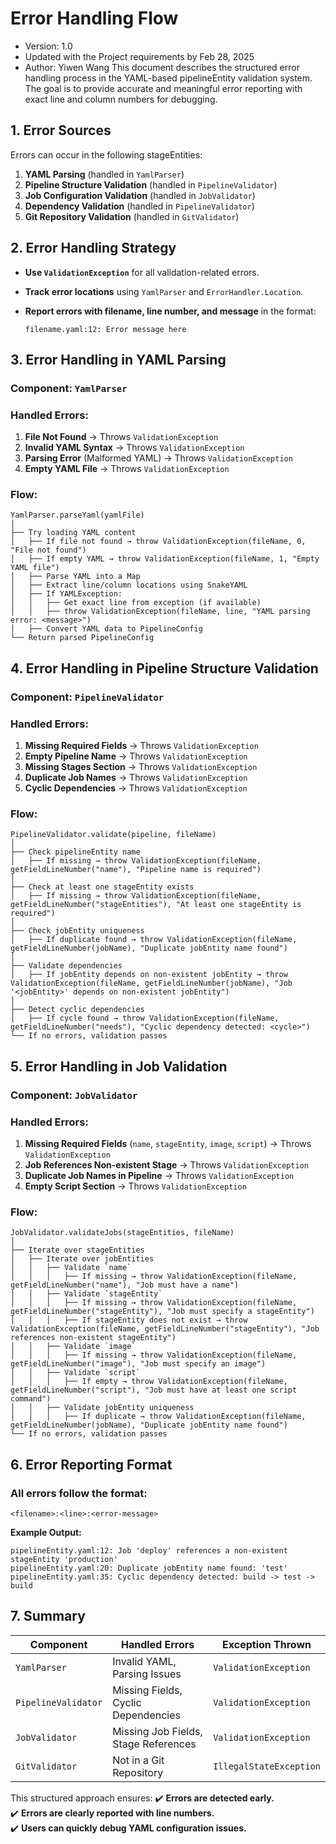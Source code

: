 # Error Handling Flow
- Version: 1.0
- Updated with the Project requirements by Feb 28, 2025
- Author: Yiwen Wang
This document describes the structured error handling process in the YAML-based pipelineEntity validation system. The goal is to provide accurate and meaningful error reporting with exact line and column numbers for debugging.

## 1. Error Sources

Errors can occur in the following stageEntities:

1. **YAML Parsing** (handled in `YamlParser`)
2. **Pipeline Structure Validation** (handled in `PipelineValidator`)
3. **Job Configuration Validation** (handled in `JobValidator`)
4. **Dependency Validation** (handled in `PipelineValidator`)
5. **Git Repository Validation** (handled in `GitValidator`)

## 2. Error Handling Strategy

- **Use `ValidationException`** for all validation-related errors.

- **Track error locations** using `YamlParser` and `ErrorHandler.Location`.

- **Report errors with filename, line number, and message** in the format:

  ```
  filename.yaml:12: Error message here
  ```

## 3. Error Handling in YAML Parsing

### Component: `YamlParser`

### Handled Errors:

1. **File Not Found** → Throws `ValidationException`
2. **Invalid YAML Syntax** → Throws `ValidationException`
3. **Parsing Error** (Malformed YAML) → Throws `ValidationException`
4. **Empty YAML File** → Throws `ValidationException`

### Flow:

```plaintext
YamlParser.parseYaml(yamlFile)
│
├── Try loading YAML content
│   ├── If file not found → throw ValidationException(fileName, 0, "File not found")
│   ├── If empty YAML → throw ValidationException(fileName, 1, "Empty YAML file")
│   ├── Parse YAML into a Map
│   ├── Extract line/column locations using SnakeYAML
│   ├── If YAMLException:
│   │   ├── Get exact line from exception (if available)
│   │   ├── throw ValidationException(fileName, line, "YAML parsing error: <message>")
│   ├── Convert YAML data to PipelineConfig
└── Return parsed PipelineConfig
```

## 4. Error Handling in Pipeline Structure Validation

### Component: `PipelineValidator`

### Handled Errors:

1. **Missing Required Fields** → Throws `ValidationException`
2. **Empty Pipeline Name** → Throws `ValidationException`
3. **Missing Stages Section** → Throws `ValidationException`
4. **Duplicate Job Names** → Throws `ValidationException`
5. **Cyclic Dependencies** → Throws `ValidationException`

### Flow:

```plaintext
PipelineValidator.validate(pipeline, fileName)
│
├── Check pipelineEntity name
│   ├── If missing → throw ValidationException(fileName, getFieldLineNumber("name"), "Pipeline name is required")
│
├── Check at least one stageEntity exists
│   ├── If missing → throw ValidationException(fileName, getFieldLineNumber("stageEntities"), "At least one stageEntity is required")
│
├── Check jobEntity uniqueness
│   ├── If duplicate found → throw ValidationException(fileName, getFieldLineNumber(jobName), "Duplicate jobEntity name found")
│
├── Validate dependencies
│   ├── If jobEntity depends on non-existent jobEntity → throw ValidationException(fileName, getFieldLineNumber(jobName), "Job '<jobEntity>' depends on non-existent jobEntity")
│
├── Detect cyclic dependencies
│   ├── If cycle found → throw ValidationException(fileName, getFieldLineNumber("needs"), "Cyclic dependency detected: <cycle>")
└── If no errors, validation passes
```

## 5. Error Handling in Job Validation

### Component: `JobValidator`

### Handled Errors:

1. **Missing Required Fields** (`name`, `stageEntity`, `image`, `script`) → Throws `ValidationException`
2. **Job References Non-existent Stage** → Throws `ValidationException`
3. **Duplicate Job Names in Pipeline** → Throws `ValidationException`
4. **Empty Script Section** → Throws `ValidationException`

### Flow:

```plaintext
JobValidator.validateJobs(stageEntities, fileName)
│
├── Iterate over stageEntities
│   ├── Iterate over jobEntities
│   │   ├── Validate `name`
│   │   │   ├── If missing → throw ValidationException(fileName, getFieldLineNumber("name"), "Job must have a name")
│   │   ├── Validate `stageEntity`
│   │   │   ├── If missing → throw ValidationException(fileName, getFieldLineNumber("stageEntity"), "Job must specify a stageEntity")
│   │   │   ├── If stageEntity does not exist → throw ValidationException(fileName, getFieldLineNumber("stageEntity"), "Job references non-existent stageEntity")
│   │   ├── Validate `image`
│   │   │   ├── If missing → throw ValidationException(fileName, getFieldLineNumber("image"), "Job must specify an image")
│   │   ├── Validate `script`
│   │   │   ├── If empty → throw ValidationException(fileName, getFieldLineNumber("script"), "Job must have at least one script command")
│   │   ├── Validate jobEntity uniqueness
│   │   │   ├── If duplicate → throw ValidationException(fileName, getFieldLineNumber(jobName), "Duplicate jobEntity name found")
└── If no errors, validation passes
```

## 6. Error Reporting Format

### All errors follow the format:

```
<filename>:<line>:<error-message>
```

**Example Output:**

```
pipelineEntity.yaml:12: Job 'deploy' references a non-existent stageEntity 'production'
pipelineEntity.yaml:20: Duplicate jobEntity name found: 'test'
pipelineEntity.yaml:35: Cyclic dependency detected: build -> test -> build
```

## 7. Summary

| Component           | Handled Errors                       | Exception Thrown        |
| ------------------- | ------------------------------------ | ----------------------- |
| `YamlParser`        | Invalid YAML, Parsing Issues         | `ValidationException`   |
| `PipelineValidator` | Missing Fields, Cyclic Dependencies  | `ValidationException`   |
| `JobValidator`      | Missing Job Fields, Stage References | `ValidationException`   |
| `GitValidator`      | Not in a Git Repository              | `IllegalStateException` |

This structured approach ensures:
✔️ **Errors are detected early.**  
✔️ **Errors are clearly reported with line numbers.**  
✔️ **Users can quickly debug YAML configuration issues.**  